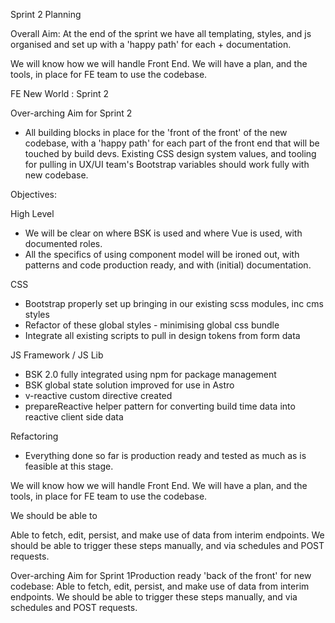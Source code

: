 Sprint 2 Planning


Overall Aim: 
At the end of the sprint we have all templating, styles, and js organised and set up with a 'happy path' for each + documentation.

We will know how we will handle Front End.
We will have a plan, and the tools, in place for FE team to use the codebase.

FE New World : Sprint 2

Over-arching Aim for Sprint 2
- All building blocks in place for the 'front of the front' of the new codebase,  with a 'happy path' for each part of the front end that will be touched by build devs. Existing CSS design system values, and tooling for pulling in UX/UI team's Bootstrap variables should work fully with new codebase.
  
Objectives: 

High Level  
- We will be clear on where BSK is used and where Vue is used, with documented roles.
- All the specifics of using component model will be ironed out, with patterns and code production ready, and with (initial) documentation. 

CSS
- Bootstrap properly set up bringing in our existing scss modules, inc cms styles
- Refactor of these global styles - minimising global css bundle
- Integrate all existing scripts to pull in design tokens from form data

JS Framework / JS Lib
- BSK 2.0 fully integrated using npm for package management
- BSK global state solution improved for use in Astro
- v-reactive custom directive created 
- prepareReactive helper pattern for converting build time data into reactive client side data
  
Refactoring
- Everything done so far is production ready and tested as much as is feasible at this stage.

We will know how we will handle Front End.
We will have a plan, and the tools, in place for FE team to use the codebase.

We should be able to 

Able to fetch, edit, persist, and make use of data from interim endpoints. We should be able to trigger these steps manually, and via schedules and POST requests.


Over-arching Aim for Sprint 1Production ready 'back of the front' for new codebase: Able to fetch, edit, persist, and make use of data from interim endpoints. We should be able to trigger these steps manually, and via schedules and POST requests.
